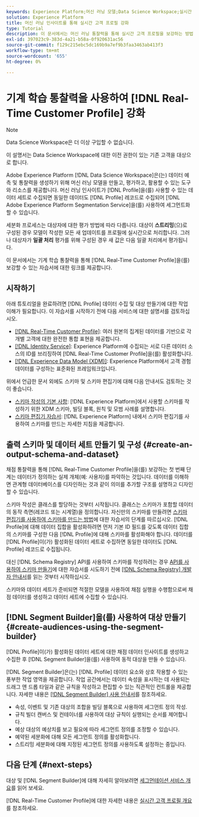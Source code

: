 ```yaml
---
keywords: Experience Platform;머신 러닝 모델;Data Science Workspace;실시간 고객 프로필;인기 주제;머신 러닝 통찰력
solution: Experience Platform
title: 머신 러닝 인사이트를 통해 실시간 고객 프로필 강화
type: Tutorial
description: 이 문서에서는 머신 러닝 통찰력을 통해 실시간 고객 프로필을 보강하는 방법에 대한 안내서를 제공합니다.
exl-id: 397023c9-383d-4a21-b58a-0f920631ac56
source-git-commit: f129c215ebc5dc169b9a7ef9b3faa3463ab413f3
workflow-type: tm+mt
source-wordcount: '655'
ht-degree: 0%

---
```


# 기계 학습 통찰력을 사용하여 [!DNL Real-Time Customer Profile] 강화

>[!NOTE]
>
>Data Science Workspace은 더 이상 구입할 수 없습니다.
>
>이 설명서는 Data Science Workspace에 대한 이전 권한이 있는 기존 고객을 대상으로 합니다.

Adobe Experience Platform [!DNL Data Science Workspace]은(는) 데이터 예측 및 통찰력을 생성하기 위해 머신 러닝 모델을 만들고, 평가하고, 활용할 수 있는 도구와 리소스를 제공합니다. 머신 러닝 인사이트가 [!DNL Profile]을(를) 사용할 수 있는 데이터 세트로 수집되면 동일한 데이터도 [!DNL Profile] 레코드로 수집되어 [!DNL Adobe Experience Platform Segmentation Service]을(를) 사용하여 세그먼트화할 수 있습니다.

세분화 프로세스는 대상자에 대한 평가 방법에 따라 다릅니다. 대상이 **스트리밍**(으)로 구성된 경우 모델이 작성한 모든 새 업데이트를 프로필에 실시간으로 처리합니다. 그러나 대상자가 **일괄 처리** 평가를 위해 구성된 경우 새 값은 다음 일괄 처리에서 평가됩니다.

이 문서에서는 기계 학습 통찰력을 통해 [!DNL Real-Time Customer Profile]을(를) 보강할 수 있는 자습서에 대한 링크를 제공합니다.

## 시작하기

아래 튜토리얼을 완료하려면 [!DNL Profile] 데이터 수집 및 대상 만들기에 대한 작업 이해가 필요합니다. 이 자습서를 시작하기 전에 다음 서비스에 대한 설명서를 검토하십시오.

- [[!DNL Real-Time Customer Profile]](../../profile/home.md): 여러 원본의 집계된 데이터를 기반으로 각 개별 고객에 대한 완전한 통합 표현을 제공합니다.
- [[!DNL Identity Service]](../../identity-service/home.md): Experience Platform에 수집되는 서로 다른 데이터 소스의 ID를 브리징하여 [!DNL Real-Time Customer Profile]을(를) 활성화합니다.
- [[!DNL Experience Data Model (XDM)]](../../xdm/home.md): Experience Platform에서 고객 경험 데이터를 구성하는 표준화된 프레임워크입니다.

위에서 언급한 문서 외에도 스키마 및 스키마 편집기에 대해 다음 안내서도 검토하는 것이 좋습니다.

- [스키마 작성의 기본 사항](../../xdm/schema/composition.md): [!DNL Experience Platform]에서 사용할 스키마를 작성하기 위한 XDM 스키마, 빌딩 블록, 원칙 및 모범 사례를 설명합니다.
- [스키마 편집기 자습서](../../xdm/tutorials/create-schema-ui.md): [!DNL Experience Platform] 내에서 스키마 편집기를 사용하여 스키마를 만드는 자세한 지침을 제공합니다.

## 출력 스키마 및 데이터 세트 만들기 및 구성 {#create-an-output-schema-and-dataset}

채점 통찰력을 통해 [!DNL Real-Time Customer Profile]을(를) 보강하는 첫 번째 단계는 데이터가 정의하는 실제 개체(예: 사용자)를 파악하는 것입니다. 데이터를 이해하면 관계형 데이터베이스를 디자인하는 것과 같이 의미를 추가할 구조를 설명하고 디자인할 수 있습니다.

스키마 작성은 클래스를 할당하는 것부터 시작됩니다. 클래스는 스키마가 포함할 데이터의 동작 측면(레코드 또는 시계열)을 정의합니다. 자신만의 스키마를 만들려면 [스키마 편집기를 사용하여 스키마를 만드는 방법](../../xdm/tutorials/create-schema-ui.md)에 대한 자습서의 단계를 따르십시오. [!DNL Profile]에 대해 데이터 집합을 활성화하려면 먼저 기본 ID 필드를 갖도록 데이터 집합의 스키마를 구성한 다음 [!DNL Profile]에 대해 스키마를 활성화해야 합니다. 데이터를 [!DNL Profile]이(가) 활성화된 데이터 세트로 수집하면 동일한 데이터도 [!DNL Profile] 레코드로 수집됩니다.

대신 [!DNL Schema Registry] API를 사용하여 스키마를 작성하려는 경우 [API를 사용하여 스키마 만들기](../../xdm/tutorials/create-schema-api.md)에 대한 자습서를 시도하기 전에 [[!DNL Schema Registry] 개발자 안내서](../../xdm/api/getting-started.md)를 읽는 것부터 시작하십시오.

스키마와 데이터 세트가 준비되면 적절한 모델을 사용하여 채점 실행을 수행함으로써 채점 데이터를 생성하고 데이터 세트에 수집할 수 있습니다.

## [!DNL Segment Builder]을(를) 사용하여 대상 만들기 {#create-audiences-using-the-segment-builder}

[!DNL Profile]이(가) 활성화된 데이터 세트에 대한 채점 데이터 인사이트를 생성하고 수집한 후 [!DNL Segment Builder]을(를) 사용하여 동적 대상을 만들 수 있습니다.

[!DNL Segment Builder]은(는) [!DNL Profile] 데이터 요소와 상호 작용할 수 있는 풍부한 작업 영역을 제공합니다. 작업 공간에서는 데이터 속성을 표시하는 데 사용되는 드래그 앤 드롭 타일과 같은 규칙을 작성하고 편집할 수 있는 직관적인 컨트롤을 제공합니다. 자세한 내용은 [[!DNL Segment Builder] 사용 안내서](../../segmentation/ui/segment-builder.md)를 참조하세요.

- 속성, 이벤트 및 기존 대상의 조합을 빌딩 블록으로 사용하여 세그먼트 정의 작성.
- 규칙 빌더 캔버스 및 컨테이너를 사용하여 대상 규칙이 실행되는 순서를 제어합니다.
- 예상 대상의 예상치를 보고 필요에 따라 세그먼트 정의를 조정할 수 있습니다.
- 예약된 세분화에 대해 모든 세그먼트 정의를 활성화합니다.
- 스트리밍 세분화에 대해 지정된 세그먼트 정의를 사용하도록 설정하는 중입니다.

## 다음 단계 {#next-steps}

대상 및 [!DNL Segment Builder]에 대해 자세히 알아보려면 [세그먼테이션 서비스 개요](../../segmentation/home.md)를 읽어 보세요.

[!DNL Real-Time Customer Profile]에 대한 자세한 내용은 [실시간 고객 프로필 개요](../../profile/home.md)를 참조하세요.

